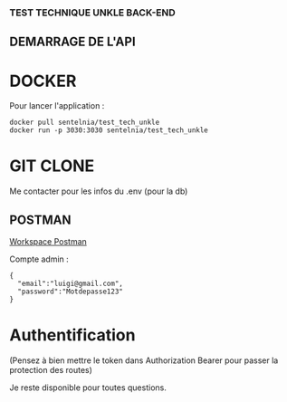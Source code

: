 ### TEST TECHNIQUE UNKLE BACK-END

## DEMARRAGE DE L'API

# DOCKER

Pour lancer l'application :

```
docker pull sentelnia/test_tech_unkle
docker run -p 3030:3030 sentelnia/test_tech_unkle

```

# GIT CLONE

Me contacter pour les infos du .env (pour la db)

## POSTMAN

[Workspace Postman](https://www.postman.com/galactic-spaceship-200020/workspace/test-technique-unkle/overview)

Compte admin :

```
{
  "email":"luigi@gmail.com",
  "password":"Motdepasse123"
}

```

# Authentification
(Pensez à bien mettre le token dans Authorization Bearer pour passer la protection des routes)

Je reste disponible pour toutes questions.
